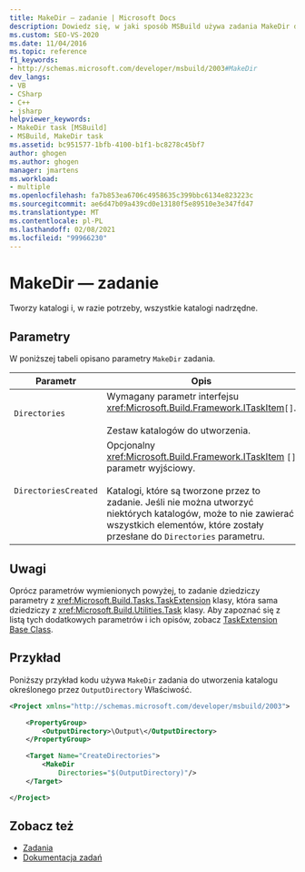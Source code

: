 ```yaml
---
title: MakeDir — zadanie | Microsoft Docs
description: Dowiedz się, w jaki sposób MSBuild używa zadania MakeDir do tworzenia katalogów i, w razie potrzeby, wszystkich katalogów nadrzędnych.
ms.custom: SEO-VS-2020
ms.date: 11/04/2016
ms.topic: reference
f1_keywords:
- http://schemas.microsoft.com/developer/msbuild/2003#MakeDir
dev_langs:
- VB
- CSharp
- C++
- jsharp
helpviewer_keywords:
- MakeDir task [MSBuild]
- MSBuild, MakeDir task
ms.assetid: bc951577-1bfb-4100-b1f1-bc8278c45bf7
author: ghogen
ms.author: ghogen
manager: jmartens
ms.workload:
- multiple
ms.openlocfilehash: fa7b853ea6706c4958635c399bbc6134e823223c
ms.sourcegitcommit: ae6d47b09a439cd0e13180f5e89510e3e347fd47
ms.translationtype: MT
ms.contentlocale: pl-PL
ms.lasthandoff: 02/08/2021
ms.locfileid: "99966230"
---
```

# <a name="makedir-task"></a>MakeDir — zadanie

Tworzy katalogi i, w razie potrzeby, wszystkie katalogi nadrzędne.

## <a name="parameters"></a>Parametry

W poniższej tabeli opisano parametry `MakeDir` zadania.

|Parametr|Opis|
|---------------|-----------------|
|`Directories`|Wymagany parametr interfejsu <xref:Microsoft.Build.Framework.ITaskItem>`[]`.<br /><br /> Zestaw katalogów do utworzenia.|
|`DirectoriesCreated`|Opcjonalny <xref:Microsoft.Build.Framework.ITaskItem> `[]` parametr wyjściowy.<br /><br /> Katalogi, które są tworzone przez to zadanie. Jeśli nie można utworzyć niektórych katalogów, może to nie zawierać wszystkich elementów, które zostały przesłane do `Directories` parametru.|

## <a name="remarks"></a>Uwagi

Oprócz parametrów wymienionych powyżej, to zadanie dziedziczy parametry z <xref:Microsoft.Build.Tasks.TaskExtension> klasy, która sama dziedziczy z <xref:Microsoft.Build.Utilities.Task> klasy. Aby zapoznać się z listą tych dodatkowych parametrów i ich opisów, zobacz [TaskExtension Base Class](../msbuild/taskextension-base-class.md).

## <a name="example"></a>Przykład

Poniższy przykład kodu używa `MakeDir` zadania do utworzenia katalogu określonego przez `OutputDirectory` Właściwość.

```xml
<Project xmlns="http://schemas.microsoft.com/developer/msbuild/2003">

    <PropertyGroup>
        <OutputDirectory>\Output\</OutputDirectory>
    </PropertyGroup>

    <Target Name="CreateDirectories">
        <MakeDir
            Directories="$(OutputDirectory)"/>
    </Target>

</Project>
```

## <a name="see-also"></a>Zobacz też

- [Zadania](../msbuild/msbuild-tasks.md)
- [Dokumentacja zadań](../msbuild/msbuild-task-reference.md)
